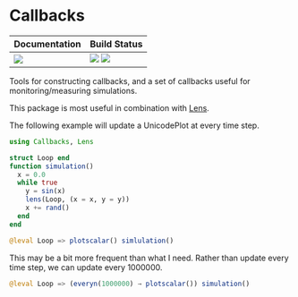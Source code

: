 # Callbacks

| **Documentation**                       | **Build Status**                                                                                |
|:--------------------------------------- |:----------------------------------------------------------------------------------------------- |
| [![][docs-latest-img]][docs-latest-url] | [![][travis-img]][travis-url] [![][codecov-img]][codecov-url] |


Tools for constructing callbacks, and a set of callbacks useful for monitoring/measuring simulations.

This package is most useful in combination with [Lens](github.com/zenna/Lens.jl).

The following example will update a UnicodePlot at every time step.

```julia
using Callbacks, Lens

struct Loop end
function simulation()
  x = 0.0
  while true
    y = sin(x)
    lens(Loop, (x = x, y = y))
    x += rand()
  end
end

@leval Loop => plotscalar() simlulation()
```

This may be a bit more frequent than what I need.
Rather than update every time step, we can update every 1000000.

```julia
@leval Loop => (everyn(1000000) → plotscalar()) simulation()
```

[docs-latest-img]: https://img.shields.io/badge/docs-latest-blue.svg
[docs-latest-url]: https://zenna.github.io/Callbacks.jl/latest

[travis-img]: https://travis-ci.org/zenna/Callbacks.jl.svg?branch=master
[travis-url]: https://travis-ci.org/zenna/Callbacks.jl

[codecov-img]: https://codecov.io/github/zenna/Callbacks.jl/coverage.svg?branch=master
[codecov-url]: http://codecov.io/github/zenna/Callbacks.jl?branch=master
